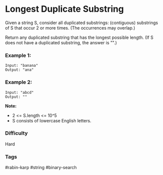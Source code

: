# Longest Duplicate Substring

Given a string S, consider all duplicated substrings: (contiguous) substrings of S that occur 2 or more times. (The occurrences may overlap.)

Return any duplicated substring that has the longest possible length. (If S does not have a duplicated substring, the answer is "".)

### Example 1:

```
Input: "banana"
Output: "ana"
```

### Example 2:

```
Input: "abcd"
Output: ""
```

**Note:**

- 2 <= S.length <= 10^5
- S consists of lowercase English letters.

### Difficulty

Hard

### Tags

#rabin-karp #string #binary-search
